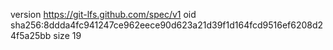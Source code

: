 version https://git-lfs.github.com/spec/v1
oid sha256:8ddda4fc941247ce962eece90d623a21d39f1d164fcd9516ef6208d24f5a25bb
size 19
